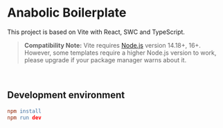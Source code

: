 # Anabolic Boilerplate

This project is based on Vite with React, SWC and TypeScript.

> **Compatibility Note:**
> Vite requires [Node.js](https://nodejs.org/en/) version 14.18+, 16+. However, some templates require a higher Node.js version to work, please upgrade if your package manager warns about it.

&nbsp;

## Development environment

```l
npm install
npm run dev
```

